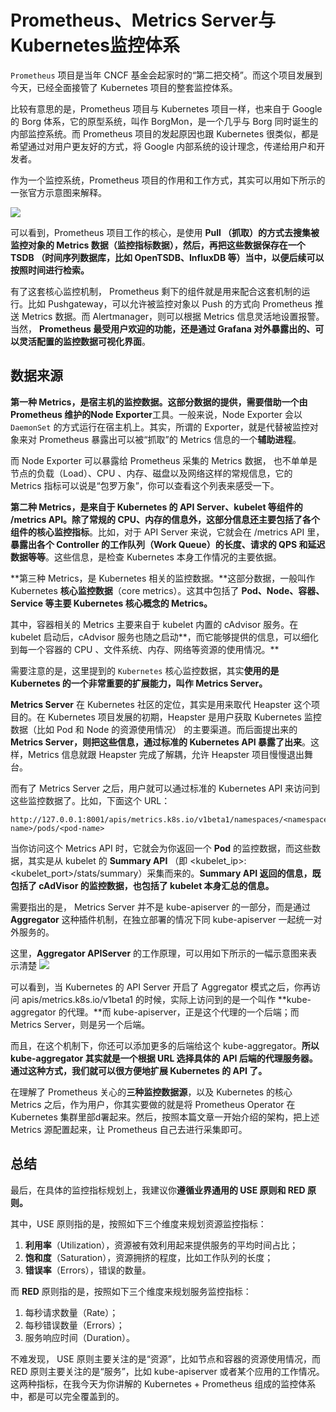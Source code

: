 # Prometheus、Metrics Server与Kubernetes监控体系
 `Prometheus` 项目是当年 CNCF 基金会起家时的“第二把交椅”。而这个项目发展到今天，已经全面接管了 Kubernetes 项目的整套监控体系。
 
 比较有意思的是，Prometheus 项目与 Kubernetes 项目一样，也来自于 Google 的 Borg 体系，它的原型系统，叫作 BorgMon，是一个几乎与 Borg 同时诞生的内部监控系统。而 Prometheus 项目的发起原因也跟 Kubernetes 很类似，都是希望通过对用户更友好的方式，将 Google 内部系统的设计理念，传递给用户和开发者。

作为一个监控系统，Prometheus 项目的作用和工作方式，其实可以用如下所示的一张官方示意图来解释。

![](https://static001.geekbang.org/resource/image/2a/d3/2ada1ece66fcc81d704c2ba46f9dd7d3.png)

可以看到，Prometheus 项目工作的核心，是使用 **Pull （抓取）的方式去搜集被监控对象的 Metrics 数据（监控指标数据），然后，再把这些数据保存在一个 TSDB （时间序列数据库，比如 OpenTSDB、InfluxDB 等）当中，以便后续可以按照时间进行检索。**

有了这套核心监控机制， Prometheus 剩下的组件就是用来配合这套机制的运行。比如 Pushgateway，可以允许被监控对象以 Push 的方式向 Prometheus 推送 Metrics 数据。而 Alertmanager，则可以根据 Metrics 信息灵活地设置报警。当然， **Prometheus 最受用户欢迎的功能，还是通过 Grafana 对外暴露出的、可以灵活配置的监控数据可视化界面**。

## 数据来源

**第一种 Metrics，是宿主机的监控数据。**这部分数据的提供，需要借助一个由 Prometheus 维护的**Node Exporter**工具。一般来说，Node Exporter 会以 `DaemonSet` 的方式运行在宿主机上。其实，所谓的 Exporter，就是代替被监控对象来对 Prometheus 暴露出可以被“抓取”的 Metrics 信息的一个**辅助进程**。

而 Node Exporter 可以暴露给 Prometheus 采集的 Metrics 数据， 也不单单是节点的负载（Load）、CPU 、内存、磁盘以及网络这样的常规信息，它的 Metrics 指标可以说是“包罗万象”，你可以查看这个列表来感受一下。

**第二种 Metrics，是来自于 Kubernetes 的 API Server、kubelet 等组件的 /metrics API。**除了常规的 CPU、内存的信息外，这部分信息还主要包括了**各个组件的核心监控指标**。比如，对于 API Server 来说，它就会在 /metrics API 里，**暴露出各个 Controller 的工作队列（Work Queue）的长度、请求的 QPS 和延迟数据等等**。这些信息，是检查 Kubernetes 本身工作情况的主要依据。

**第三种 Metrics，是 Kubernetes 相关的监控数据。**这部分数据，一般叫作 Kubernetes **核心监控数据**（core metrics）。这其中包括了 **Pod、Node、容器、Service 等主要 Kubernetes 核心概念的 Metrics。**

其中，容器相关的 Metrics 主要来自于 kubelet 内置的 cAdvisor 服务。在 kubelet 启动后，cAdvisor 服务也随之启动**，而它能够提供的信息，可以细化到每一个容器的 CPU 、文件系统、内存、网络等资源的使用情况。**

需要注意的是，这里提到的 `Kubernetes` 核心监控数据，其实**使用的是 Kubernetes 的一个非常重要的扩展能力，叫作 Metrics Server。**

**Metrics Server** 在 Kubernetes 社区的定位，其实是用来取代 Heapster 这个项目的。在 Kubernetes 项目发展的初期，Heapster 是用户获取 Kubernetes 监控数据（比如 Pod 和 Node 的资源使用情况） 的主要渠道。而后面提出来的**Metrics Server，则把这些信息，通过标准的 Kubernetes API 暴露了出来**。这样，Metrics 信息就跟 Heapster 完成了解耦，允许 Heapster 项目慢慢退出舞台。

而有了 Metrics Server 之后，用户就可以通过标准的 Kubernetes API 来访问到这些监控数据了。比如，下面这个 URL：

```
http://127.0.0.1:8001/apis/metrics.k8s.io/v1beta1/namespaces/<namespace-name>/pods/<pod-name>
```

当你访问这个 Metrics API 时，它就会为你返回一个 **Pod** 的监控数据，而这些数据，其实是从 kubelet 的 **Summary API** （即 <kubelet_ip>:<kubelet_port>/stats/summary）采集而来的。**Summary API 返回的信息，既包括了 cAdVisor 的监控数据，也包括了 kubelet 本身汇总的信息。**

需要指出的是， Metrics Server 并不是 kube-apiserver 的一部分，而是通过 **Aggregator** 这种插件机制，在独立部署的情况下同 kube-apiserver 一起统一对外服务的。

这里，**Aggregator APIServer** 的工作原理，可以用如下所示的一幅示意图来表示清楚
![](https://static001.geekbang.org/resource/image/0b/09/0b767b5224ad1906ddc4cce075618809.png)

可以看到，当 Kubernetes 的 API Server 开启了 Aggregator 模式之后，你再访问 apis/metrics.k8s.io/v1beta1 的时候，实际上访问到的是一个叫作 **kube-aggregator 的代理。**而 kube-apiserver，正是这个代理的一个后端；而 Metrics Server，则是另一个后端。

而且，在这个机制下，你还可以添加更多的后端给这个 kube-aggregator。**所以kube-aggregator 其实就是一个根据 URL 选择具体的 API 后端的代理服务器。通过这种方式，我们就可以很方便地扩展 Kubernetes 的 API 了。**

在理解了 Prometheus 关心的**三种监控数据源**，以及 Kubernetes 的核心 Metrics 之后，作为用户，你其实要做的就是将 Prometheus Operator 在 Kubernetes 集群里部d署起来。然后，按照本篇文章一开始介绍的架构，把上述 Metrics 源配置起来，让 Prometheus 自己去进行采集即可。

## 总结
最后，在具体的监控指标规划上，我建议你**遵循业界通用的 USE 原则和 RED 原则。**

其中，USE 原则指的是，按照如下三个维度来规划资源监控指标：

1. **利用率**（Utilization），资源被有效利用起来提供服务的平均时间占比；
2. **饱和度**（Saturation），资源拥挤的程度，比如工作队列的长度；
3. **错误率**（Errors），错误的数量。

而 **RED** 原则指的是，按照如下三个维度来规划服务监控指标：

1. 每秒请求数量（Rate）；
2. 每秒错误数量（Errors）；
3. 服务响应时间（Duration）。

不难发现， USE 原则主要关注的是“资源”，比如节点和容器的资源使用情况，而 RED 原则主要关注的是“服务”，比如 kube-apiserver 或者某个应用的工作情况。这两种指标，在我今天为你讲解的 Kubernetes + Prometheus 组成的监控体系中，都是可以完全覆盖到的。

